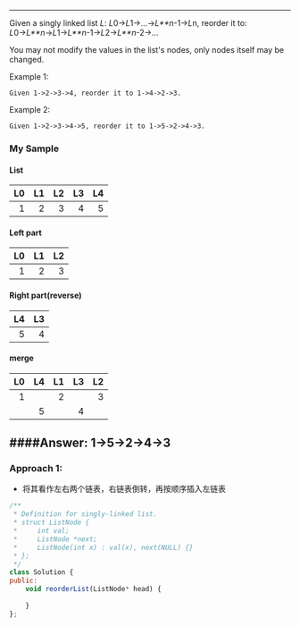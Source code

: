 ---

Given a singly linked list *L*: *L*0→*L*1→…→*L**n*-1→*L*n,
reorder it to: *L*0→*L**n*→*L*1→*L**n*-1→*L*2→*L**n*-2→…

You may not modify the values in the list's nodes, only nodes itself may be changed.

Example 1:

    Given 1->2->3->4, reorder it to 1->4->2->3.

Example 2:

    Given 1->2->3->4->5, reorder it to 1->5->2->4->3.

### My Sample
#### List
|L0|L1|L2|L3|L4|
|-:|-:|-:|-:|-:|
| 1| 2| 3| 4| 5|

#### Left part
|L0|L1|L2|  
|-:|-:|-:|        
|1|2|3|

#### Right part(reverse)
|L4|L3| 
|-:|-:|
| 5| 4|

#### merge
|L0|L4|L1|L3|L2|
|-:|-:|-:|-:|-:|
| 1|  | 2|  | 3|
|  | 5|  | 4|  |

####Answer: 1->5->2->4->3
------------------

### Approach 1: 
- 将其看作左右两个链表，右链表倒转，再按顺序插入左链表

```js
/**
 * Definition for singly-linked list.
 * struct ListNode {
 *     int val;
 *     ListNode *next;
 *     ListNode(int x) : val(x), next(NULL) {}
 * };
 */
class Solution {
public:
    void reorderList(ListNode* head) {
        
    }
};
```





